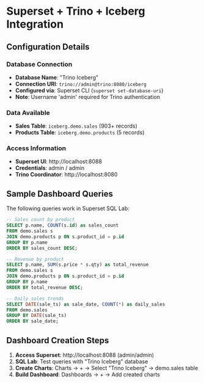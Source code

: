 # Superset + Trino + Iceberg Integration

## Configuration Details

### Database Connection
- **Database Name**: "Trino Iceberg"
- **Connection URI**: `trino://admin@trino:8080/iceberg`
- **Configured via**: Superset CLI (`superset set-database-uri`)
- **Note**: Username 'admin' required for Trino authentication

### Data Available
- **Sales Table**: `iceberg.demo.sales` (903+ records)
- **Products Table**: `iceberg.demo.products` (5 records)

### Access Information
- **Superset UI**: http://localhost:8088
- **Credentials**: admin / admin
- **Trino Coordinator**: http://localhost:8080

## Sample Dashboard Queries

The following queries work in Superset SQL Lab:

```sql
-- Sales count by product
SELECT p.name, COUNT(s.id) as sales_count
FROM demo.sales s
JOIN demo.products p ON s.product_id = p.id
GROUP BY p.name
ORDER BY sales_count DESC;

-- Revenue by product
SELECT p.name, SUM(s.price * s.qty) as total_revenue
FROM demo.sales s
JOIN demo.products p ON s.product_id = p.id
GROUP BY p.name
ORDER BY total_revenue DESC;

-- Daily sales trends
SELECT DATE(sale_ts) as sale_date, COUNT(*) as daily_sales
FROM demo.sales
GROUP BY DATE(sale_ts)
ORDER BY sale_date;
```

## Dashboard Creation Steps

1. **Access Superset**: http://localhost:8088 (admin/admin)
2. **SQL Lab**: Test queries with "Trino Iceberg" database
3. **Create Charts**: Charts → + → Select "Trino Iceberg" → demo.sales table
4. **Build Dashboard**: Dashboards → + → Add created charts
